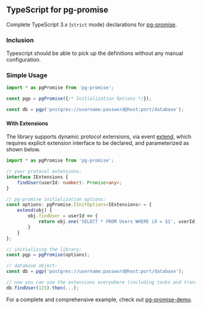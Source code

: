 ## TypeScript for pg-promise

Complete TypeScript 3.x (`strict` mode) declarations for [pg-promise].

### Inclusion

Typescript should be able to pick up the definitions without any manual configuration.

### Simple Usage

```ts
import * as pgPromise from 'pg-promise';

const pgp = pgPromise({/* Initialization Options */});

const db = pgp('postgres://username:password@host:port/database');
```

#### With Extensions

The library supports dynamic protocol extensions, via event [extend], which requires
explicit extension interface to be declared, and parameterized as shown below.

```ts
import * as pgPromise from 'pg-promise';

// your protocol extensions:
interface IExtensions {
    findUser(userId: number): Promise<any>;
}

// pg-promise initialization options:
const options: pgPromise.IInitOptions<IExtensions> = {
    extend(obj) {
        obj.findUser = userId => {
            return obj.one('SELECT * FROM Users WHERE id = $1', userId);
        }
    }
};

// initializing the library:
const pgp = pgPromise(options);

// database object:
const db = pgp('postgres://username:password@host:port/database');

// now you can use the extensions everywhere (including tasks and transactions):
db.findUser(123).then(...);
```

For a complete and comprehensive example, check out [pg-promise-demo].

[pg-promise-demo]:https://github.com/vitaly-t/pg-promise-demo
[extend]:http://vitaly-t.github.io/pg-promise/global.html#event:extend
[pg-promise]:https://github.com/vitaly-t/pg-promise
